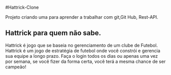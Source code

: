 #Hattrick-Clone

Projeto criando uma para aprender a trabalhar com git,Git Hub, Rest-API.
## Hattrick para quem não sabe.

Hattrick  é jogo que  se baseia no gerenciamento de um clube de Futebol.
Hattrick é um jogo de estratégia de futebol onde você constrói e gerencia sua equipe a longo prazo. Faça o login todos os dias ou apenas uma vez por semana, se você fizer da forma certa, você terá a mesma chance de ser campeão!
